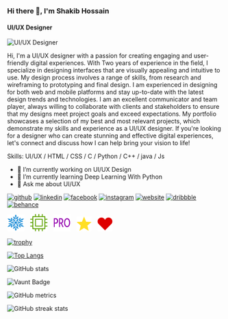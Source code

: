 ### Hi there 👋, I'm Shakib Hossain
#### UI/UX Designer
![UI/UX Designer](https://media.licdn.com/dms/image/D5616AQF3DIjTKL_dRA/profile-displaybackgroundimage-shrink_350_1400/0/1702250747167?e=1714003200&v=beta&t=K7S7EJrdZ5LFdwJSFoymnl6ARH-tyn17K3aH6plxz-g)

Hi, I'm a UI/UX designer with a passion for creating engaging and user-friendly digital experiences. With Two years of experience in the field, I specialize in designing interfaces that are visually appealing and intuitive to use.
My design process involves a range of skills, from research and wireframing to prototyping and final design. I am experienced in designing for both web and mobile platforms and stay up-to-date with the latest design trends and technologies.
I am an excellent communicator and team player, always willing to collaborate with clients and stakeholders to ensure that my designs meet project goals and exceed expectations. My portfolio showcases a selection of my best and most relevant projects, which demonstrate my skills and experience as a UI/UX designer.
If you're looking for a designer who can create stunning and effective digital experiences, let's connect and discuss how I can help bring your vision to life!

Skills: UI/UX / HTML / CSS / C /  Python / C++ / java / Js

- 🔭 I’m currently working on UI/UX Design 
- 🌱 I’m currently learning Deep Learning With Python 
- 💬 Ask me about UI/UX 


[<img src='https://cdn.jsdelivr.net/npm/simple-icons@3.0.1/icons/github.svg' alt='github' height='40'>](https://github.com/Shakib-4236)  [<img src='https://cdn.jsdelivr.net/npm/simple-icons@3.0.1/icons/linkedin.svg' alt='linkedin' height='40'>](https://www.linkedin.com/in/shakib-hossain-b68652205/)  [<img src='https://cdn.jsdelivr.net/npm/simple-icons@3.0.1/icons/facebook.svg' alt='facebook' height='40'>](https://www.facebook.com/shakibhossain212)  [<img src='https://cdn.jsdelivr.net/npm/simple-icons@3.0.1/icons/instagram.svg' alt='instagram' height='40'>](https://www.instagram.com/shakibhossain212/)  [<img src='https://cdn.jsdelivr.net/npm/simple-icons@3.0.1/icons/icloud.svg' alt='website' height='40'>](https://sites.google.com/view/shakib-hossain)  [<img src='https://cdn.jsdelivr.net/npm/simple-icons@3.0.1/icons/dribbble.svg' alt='dribbble' height='40'>](https://dribbble.com/shakib-uiux)  [<img src='https://cdn.jsdelivr.net/npm/simple-icons@3.0.1/icons/behance.svg' alt='behance' height='40'>](https://www.behance.net/shakibhossain26)  

<a href='https://archiveprogram.github.com/'><img src='https://raw.githubusercontent.com/acervenky/animated-github-badges/master/assets/acbadge.gif' width='40' height='40'></a> <a href='https://docs.github.com/en/developers'><img src='https://raw.githubusercontent.com/acervenky/animated-github-badges/master/assets/devbadge.gif' width='40' height='40'></a> <a href='https://github.com/pricing'><img src='https://raw.githubusercontent.com/acervenky/animated-github-badges/master/assets/pro.gif' width='40' height='40'></a> <a href='https://stars.github.com/'><img src='https://raw.githubusercontent.com/acervenky/animated-github-badges/master/assets/starbadge.gif' width='35' height='35'></a> <a href='https://docs.github.com/en/github/supporting-the-open-source-community-with-github-sponsors'><img src='https://raw.githubusercontent.com/acervenky/animated-github-badges/master/assets/sponsorbadge.gif' width='35' height='35'></a> 

[![trophy](https://github-profile-trophy.vercel.app/?username=Shakib-4236)](https://github.com/ryo-ma/github-profile-trophy)

[![Top Langs](https://github-readme-stats.vercel.app/api/top-langs/?username=Shakib-4236)](https://github.com/anuraghazra/github-readme-stats)

![GitHub stats](https://github-readme-stats.vercel.app/api?username=Shakib-4236&show_icons=true&count_private=true)  

![Vaunt Badge](https://api.vaunt.dev/v1/github/entities/Shakib-4236/contributions?format=svg&private=true)  

![GitHub metrics](https://metrics.lecoq.io/Shakib-4236)  

![GitHub streak stats](https://streak-stats.demolab.com/?user=Shakib-4236)  

